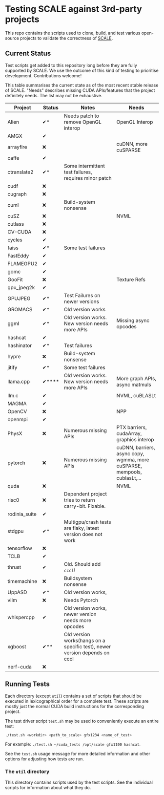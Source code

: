# Testing SCALE against 3rd-party projects

This repo contains the scripts used to clone, build, and test various
open-source projects to validate the correctness of [SCALE](https://docs.scale-lang.com/).

## Current Status

Test scripts get added to this repository long before they are fully
supported by SCALE. We use the outcome of this kind of testing to prioritise
development. Contributions welcome!

This table summarises the current state as of the most recent stable release
of SCALE. "Needs" describes missing CUDA APIs/features that the project
definitely needs. The list may not be exhaustive.

| Project       | Status | Notes                                                                      | Needs                                                                     |
|---------------|--------|----------------------------------------------------------------------------|---------------------------------------------------------------------------|
| Alien         | ✔*     | Needs patch to remove OpenGL interop                                       | OpenGL Interop                                                            |
| AMGX          | ✔      |                                                                            |                                                                           |
| arrayfire     | ❌      |                                                                            | cuDNN, more cuSPARSE                                                      |
| caffe         | ✔      |                                                                            |                                                                           |
| ctranslate2   | ✔*     | Some intermittent test failures, requires minor patch                      |                                                                           |
| cudf          | ❌      |                                                                            |
| cugraph       | ❌      |                                                                            |
| cuml          | ❌      | Build-system nonsense                                                      |                                                                           |
| cuSZ          | ❌      |                                                                            | NVML                                                                      |
| cutlass       | ❌      |                                                                            |                                                                           |
| CV-CUDA       | ❌      |                                                                            |                                                                           |
| cycles        | ✔      |                                                                            |                                                                           |
| faiss         | ✔*     | Some test failures                                                         |                                                                           |
| FastEddy      | ✔      |                                                                            |                                                                           |
| FLAMEGPU2     | ✔      |                                                                            |                                                                           |
| gomc          | ✔      |                                                                            |                                                                           |
| GooFit        | ❌      |                                                                            | Texture Refs                                                              |
| gpu_jpeg2k    | ✔      |                                                                            |                                                                           |
| GPUJPEG       | ✔*     | Test Failures on newer versions                                            |                                                                           |
| GROMACS       | ✔*     | Old version works                                                          |                                                                           |
| ggml          | ✔*     | Old version works. New version needs more APIs                             | Missing async opcodes                                                     |
| hashcat       | ✔      |                                                                            |                                                                           |
| hashinator    | ✔*     | Test failures                                                              |                                                                           |
| hypre         | ❌      | Build-system nonsense                                                      |                                                                           |
| jitify        | ✔*     | Some test failures                                                         |                                                                           |
| llama.cpp     | ✔****  | Old version works. New version needs more APIs                             | More graph APIs, async matmuls                                            |
| llm.c         | ✔      |                                                                            | NVML, cuBLASLt                                                            |
| MAGMA         | ✔      |                                                                            |                                                                           |
| OpenCV        | ❌      |                                                                            | NPP                                                                       |
| openmpi       | ✔      |                                                                            |                                                                           |
| PhysX         | ❌      | Numerous missing APIs                                                      | PTX barriers, cudaArray, graphics interop                                 |
| pytorch       | ❌      | Numerous missing APIs                                                      | cuDNN, barriers, async copy, wgmma, more cuSPARSE, mempools, cublasLt,... |
| quda          | ❌      |                                                                            | NVML                                                                      |
| risc0         | ❌      | Dependent project tries to return carry-bit. Fixable.                      |                                                                           |
| rodinia_suite | ✔      |                                                                            |                                                                           |
| stdgpu        | ✔*     | Multigpu/crash tests are flaky, latest version does not work               |                                                                           |
| tensorflow    | ❌      |                                                                            |                                                                           |
| TCLB          | ✔      |                                                                            |                                                                           |
| thrust        | ✔      | Old. Should add `cccl`!                                                    |                                                                           |
| timemachine   | ❌      | Buildsystem nonsense                                                       |                                                                           |
| UppASD        | ✔*     | Old version works,                                                         |                                                                           |
| vllm          | ❌      | Needs Pytorch                                                              |                                                                           |
| whispercpp    | ✔      | Old version works, newer version needs more opcodes                        |                                                                           |
| xgboost       | ✔**    | Old version works(hangs on a specific test), newer version depends on cccl |                                                                           |
| nerf-cuda     | ❌      |                                                                            |
## Running Tests

Each directory (except `util`) contains a set of scripts that should be executed
in lexicographical order for a complete test. These scripts are mostly just
the normal CUDA build instructions for the corresponding project.

The test driver script `test.sh` may be used to conveniently execute an
entire test:

```bash
./test.sh <workdir> <path_to_scale> gfx1234 <name_of_test>
```

For example: `./test.sh ~/cuda_tests /opt/scale gfx1100 hashcat`.

See the `test.sh` usage message for more detailed information and other
options for adjusting how tests are run.

### The `util` directory

This directory contains scripts used by the test scripts. See the individual
scripts for information about what they do.
